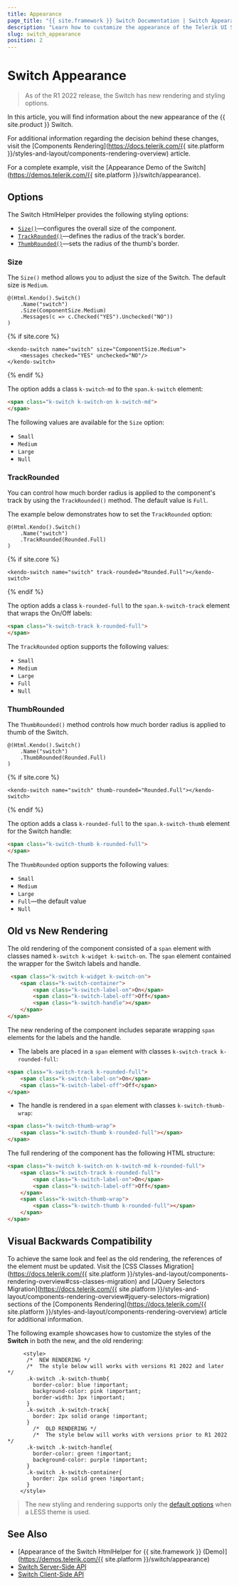 ```yaml
---
title: Appearance
page_title: "{{ site.framework }} Switch Documentation | Switch Appearance"
description: "Learn how to customize the appearance of the Telerik UI Switch HtmlHelper for {{ site.framework }}."
slug: switch_appearance
position: 2
---
```


# Switch Appearance

> As of the R1 2022 release, the Switch has new rendering and styling options.

In this article, you will find information about the new appearance of the {{ site.product }} Switch.

For additional information regarding the decision behind these changes, visit the [Components Rendering](https://docs.telerik.com/{{ site.platform }}/styles-and-layout/components-rendering-overview) article.

For a complete example, visit the [Appearance Demo of the Switch](https://demos.telerik.com/{{ site.platform }}/switch/appearance).

## Options

The Switch HtmlHelper provides the following styling options:

- [`Size()`](#size)—configures the overall size of the component.
- [`TrackRounded()`](#trackrounded)—defines the radius of the track's border.
- [`ThumbRounded()`](#thumbrounded)—sets the radius of the thumb's border.

### Size

The `Size()` method allows you to adjust the size of the Switch. The default size is `Medium`.

```HtmlHelper
@(Html.Kendo().Switch()
    .Name("switch")
    .Size(ComponentSize.Medium)
    .Messages(c => c.Checked("YES").Unchecked("NO"))
)
```
{% if site.core %}
```TagHelper
<kendo-switch name="switch" size="ComponentSize.Medium">
    <messages checked="YES" unchecked="NO"/>
</kendo-switch>
```
{% endif %}

The option adds a class `k-switch-md` to the `span.k-switch` element:

```html
<span class="k-switch k-switch-on k-switch-md">
</span>
```

The following values are available for the `Size` option:

- `Small`
- `Medium`
- `Large`
- `Null`

### TrackRounded

You can control how much border radius is applied to the component's track by using the `TrackRounded()` method. The default value is `Full`.

The example below demonstrates how to set the `TrackRounded` option:

```HtmlHelper
@(Html.Kendo().Switch()
    .Name("switch")
    .TrackRounded(Rounded.Full)
)
```
{% if site.core %}
```TagHelper
<kendo-switch name="switch" track-rounded="Rounded.Full"></kendo-switch>
```
{% endif %}

The option adds a class `k-rounded-full` to the `span.k-switch-track` element that wraps the On/Off labels:

```html
<span class="k-switch-track k-rounded-full">
</span>
```

Тhe `TrackRounded` option supports the following values:

- `Small`
- `Medium`
- `Large`
- `Full`
- `Null`


### ThumbRounded

The `ThumbRounded()` method controls how much border radius is applied to thumb of the Switch. 

```HtmlHelper
@(Html.Kendo().Switch()
    .Name("switch")
    .ThumbRounded(Rounded.Full)
)
```
{% if site.core %}
```TagHelper
<kendo-switch name="switch" thumb-rounded="Rounded.Full"></kendo-switch>
```
{% endif %}

The option adds a class `k-rounded-full` to the `span.k-switch-thumb` element for the Switch handle:

```html
<span class="k-switch-thumb k-rounded-full">
</span>
```

Тhe `ThumbRounded` option supports the following values:

- `Small`
- `Medium`
- `Large`
- `Full`—the default value
- `Null`


## Old vs New Rendering

The old rendering of the component consisted of a `span` element with classes named `k-switch k-widget k-switch-on`. The `span` element contained the wrapper for the Switch labels and handle.

```html
 <span class="k-switch k-widget k-switch-on">
    <span class="k-switch-container">
        <span class="k-switch-label-on">On</span>
        <span class="k-switch-label-off">Off</span>
        <span class="k-switch-handle"></span>
    </span>
</span>
```

The new rendering of the component includes separate wrapping `span` elements for the labels and the handle.

- The labels are placed in a `span` element with classes `k-switch-track k-rounded-full`:

```html
<span class="k-switch-track k-rounded-full">
    <span class="k-switch-label-on">On</span>
    <span class="k-switch-label-off">Off</span>
</span>
```

- The handle is rendered in a `span` element with classes `k-switch-thumb-wrap`:

```html
<span class="k-switch-thumb-wrap">
    <span class="k-switch-thumb k-rounded-full"></span>
</span>

```

The full rendering of the component has the following HTML structure:

```html
<span class="k-switch k-switch-on k-switch-md k-rounded-full">
    <span class="k-switch-track k-rounded-full">
        <span class="k-switch-label-on">On</span>
        <span class="k-switch-label-off">Off</span>
    </span>
    <span class="k-switch-thumb-wrap">
        <span class="k-switch-thumb k-rounded-full"></span>
    </span>
</span>
```

## Visual Backwards Compatibility

To achieve the same look and feel as the old rendering, the references of the element must be updated. Visit the [CSS Classes Migration](https://docs.telerik.com/{{ site.platform }}/styles-and-layout/components-rendering-overview#css-classes-migration) and [JQuery Selectors Migration](https://docs.telerik.com/{{ site.platform }}/styles-and-layout/components-rendering-overview#jquery-selectors-migration) sections of the [Components Rendering](https://docs.telerik.com/{{ site.platform }}/styles-and-layout/components-rendering-overview) article for additional information.

The following example showcases how to customize the styles of the **Switch** in both the new, and the old rendering:

```
     <style>
      /*  NEW RENDERING */
      /*  The style below will works with versions R1 2022 and later */ 
      .k-switch .k-switch-thumb{
        border-color: blue !important;
        background-color: pink !important;
        border-width: 3px !important;
      }    
      .k-switch .k-switch-track{
        border: 2px solid orange !important;
      }    
        /*  OLD RENDERING */
        /*  The style below will works with versions prior to R1 2022 */ 
      .k-switch .k-switch-handle{
        border-color: green !important;
        background-color: purple !important;
      }
      .k-switch .k-switch-container{
        border: 2px solid green !important;
      }
    </style>
```

> The new styling and rendering supports only the [default options](#options) when a LESS theme is used.

## See Also

* [Appearance of the Switch HtmlHelper for {{ site.framework }} (Demo)](https://demos.telerik.com/{{ site.platform }}/switch/appearance)
* [Switch Server-Side API](/api/switch)
* [Switch Client-Side API](https://docs.telerik.com/kendo-ui/api/javascript/ui/switch)